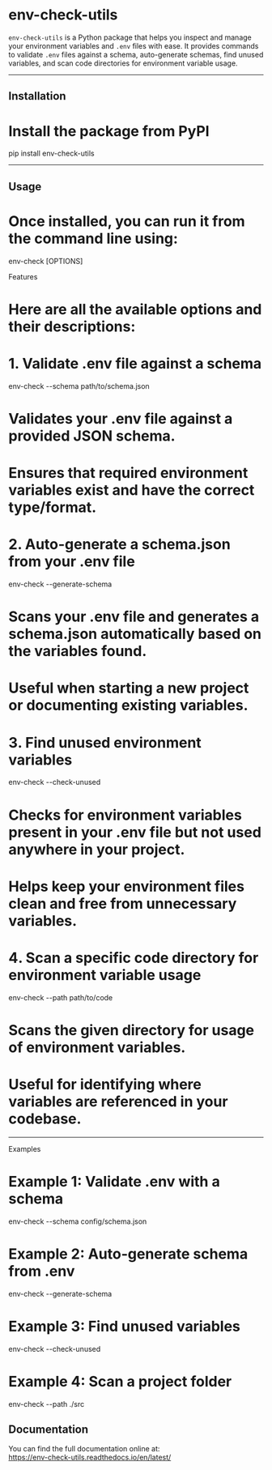 # env-check-utils

`env-check-utils` is a Python package that helps you inspect and manage your environment variables and `.env` files with ease.
It provides commands to validate `.env` files against a schema, auto-generate schemas, find unused variables, and scan code directories for environment variable usage.

---

## Installation

# Install the package from PyPI
pip install env-check-utils

---

## Usage

# Once installed, you can run it from the command line using:
env-check [OPTIONS]

Features
# Here are all the available options and their descriptions:

# 1️. Validate .env file against a schema
env-check --schema path/to/schema.json
# Validates your .env file against a provided JSON schema.
# Ensures that required environment variables exist and have the correct type/format.

# 2️. Auto-generate a schema.json from your .env file
env-check --generate-schema
# Scans your .env file and generates a schema.json automatically based on the variables found.
# Useful when starting a new project or documenting existing variables.

# 3️. Find unused environment variables
env-check --check-unused
# Checks for environment variables present in your .env file but not used anywhere in your project.
# Helps keep your environment files clean and free from unnecessary variables.

# 4️. Scan a specific code directory for environment variable usage
env-check --path path/to/code
# Scans the given directory for usage of environment variables.
# Useful for identifying where variables are referenced in your codebase.

---

Examples

# Example 1: Validate .env with a schema
env-check --schema config/schema.json

# Example 2: Auto-generate schema from .env
env-check --generate-schema

# Example 3: Find unused variables
env-check --check-unused

# Example 4: Scan a project folder
env-check --path ./src

## Documentation

You can find the full documentation online at:  
https://env-check-utils.readthedocs.io/en/latest/

